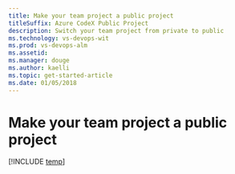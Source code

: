 ```yaml
---
title: Make your team project a public project 
titleSuffix: Azure CodeX Public Project 
description: Switch your team project from private to public
ms.technology: vs-devops-wit
ms.prod: vs-devops-alm
ms.assetid: 
ms.manager: douge
ms.author: kaelli
ms.topic: get-started-article
ms.date: 01/05/2018
---
```


# Make your team project a public project

[!INCLUDE [temp](_shared/version-public-projects.md)] 

 


 